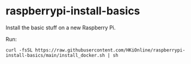 # raspberrypi-install-basics

Install the basic stuff on a new Raspberry Pi.

Run:
```
curl -fsSL https://raw.githubusercontent.com/HKiOnline/raspberrypi-install-basics/main/install_docker.sh | sh
```
